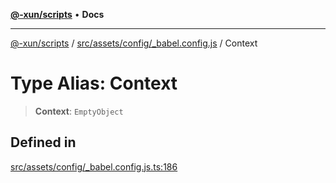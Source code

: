 [**@-xun/scripts**](../../../../../README.md) • **Docs**

***

[@-xun/scripts](../../../../../README.md) / [src/assets/config/\_babel.config.js](../README.md) / Context

# Type Alias: Context

> **Context**: `EmptyObject`

## Defined in

[src/assets/config/\_babel.config.js.ts:186](https://github.com/Xunnamius/xscripts/blob/86b76a595de7a0bbf273ef7bb201d4c62f5e3d77/src/assets/config/_babel.config.js.ts#L186)
